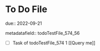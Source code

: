 # To Do File

due:: 2022-09-21

metadatafield:: todoTestFile_574_56

- [ ] Task of todoTestFile_574 1 [[Query me]]
